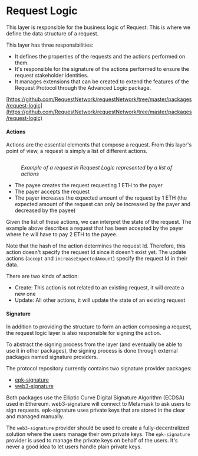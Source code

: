 # Request Logic

This layer is responsible for the business logic of Request. This is where we define the data structure of a request.

This layer has three responsibilities:

* It defines the properties of the requests and the actions performed on them.
* It's responsible for the signature of the actions performed to ensure the request stakeholder identities.
* It manages extensions that can be created to extend the features of the Request Protocol through the Advanced Logic package.

[https://github.com/RequestNetwork/requestNetwork/tree/master/packages/request-logic](https://github.com/RequestNetwork/requestNetwork/tree/master/packages/request-logic)

#### Actions

Actions are the essential elements that compose a request. From this layer's point of view, a request is simply a list of different actions.

<figure><img src="../../.gitbook/assets/2-RequestPresentation.jpg" alt=""><figcaption><p> <em>Example of a request in Request Logic represented by a list of actions</em></p></figcaption></figure>

* The payee creates the request requesting 1 ETH to the payer
* The payer accepts the request
* The payer increases the expected amount of the request by 1 ETH (the expected amount of the request can only be increased by the payer and decreased by the payee)

Given the list of these actions, we can interpret the state of the request. The example above describes a request that has been accepted by the payer where he will have to pay 2 ETH to the payee.

Note that the hash of the action determines the request Id. Therefore, this action doesn't specify the request Id since it doesn't exist yet. The update actions (`accept` and `increaseExpectedAmount`) specify the request Id in their data.

There are two kinds of action:

* Create: This action is not related to an existing request, it will create a new one
* Update: All other actions, it will update the state of an existing request

#### Signature

In addition to providing the structure to form an action composing a request, the request logic layer is also responsible for signing the action.

To abstract the signing process from the layer (and eventually be able to use it in other packages), the signing process is done through external packages named signature providers.

The protocol repository currently contains two signature provider packages:

* [epk-signature](https://github.com/RequestNetwork/requestNetwork/tree/master/packages/epk-signature)
* [web3-signature](https://github.com/RequestNetwork/requestNetwork/tree/master/packages/web3-signature)

Both packages use the Elliptic Curve Digital Signature Algorithm (ECDSA) used in Ethereum. web3-signature will connect to Metamask to ask users to sign requests.  epk-signature uses private keys that are stored in the clear and managed manually.

The `web3-signature` provider should be used to create a fully-decentralized solution where the users manage their own private keys. The `epk-signature` provider is used to manage the private keys on behalf of the users. It's never a good idea to let users handle plain private keys.
